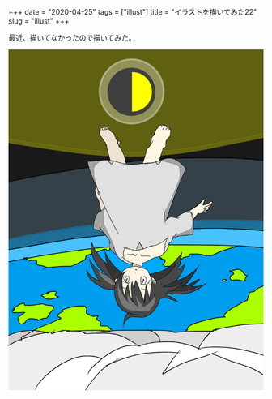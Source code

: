 +++
date = "2020-04-25"
tags = ["illust"]
title = "イラストを描いてみた22"
slug = "illust"
+++

最近、描いてなかったので描いてみた。

![](/img/yui_22.png)

